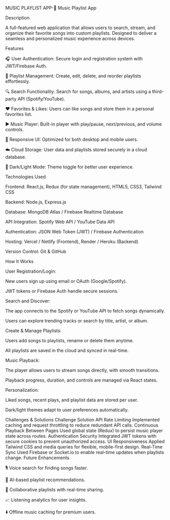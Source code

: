MUSIC PLAYLIST APP-🎵 Music Playlist App

Description

A full-featured web application that allows users to search, stream, and organize their favorite songs into custom playlists. Designed to deliver a seamless and personalized music experience across devices.

Features

🎧 User Authentication: Secure login and registration system with JWT/Firebase Auth.

🎵 Playlist Management: Create, edit, delete, and reorder playlists effortlessly.

🔍 Search Functionality: Search for songs, albums, and artists using a third-party API (Spotify/YouTube).

❤️ Favorites & Likes: Users can like songs and store them in a personal favorites list.

▶️ Music Player: Built-in player with play/pause, next/previous, and volume controls.

📱 Responsive UI: Optimized for both desktop and mobile users.

☁️ Cloud Storage: User data and playlists stored securely in a cloud database.

🌙 Dark/Light Mode: Theme toggle for better user experience.

Technologies Used

Frontend: React.js, Redux (for state management), HTML5, CSS3, Tailwind CSS

Backend: Node.js, Express.js

Database: MongoDB Atlas / Firebase Realtime Database

API Integration: Spotify Web API / YouTube Data API

Authentication: JSON Web Token (JWT) / Firebase Authentication

Hosting: Vercel / Netlify (Frontend), Render / Heroku (Backend)

Version Control: Git & GitHub

How It Works

User Registration/Login:

New users sign up using email or OAuth (Google/Spotify).

JWT tokens or Firebase Auth handle secure sessions.

Search and Discover:

The app connects to the Spotify or YouTube API to fetch songs dynamically.

Users can explore trending tracks or search by title, artist, or album.

Create & Manage Playlists:

Users add songs to playlists, rename or delete them anytime.

All playlists are saved in the cloud and synced in real-time.

Music Playback:

The player allows users to stream songs directly, with smooth transitions.

Playback progress, duration, and controls are managed via React states.

Personalization:

Liked songs, recent plays, and playlist data are stored per user.

Dark/light themes adapt to user preferences automatically.

Challenges & Solutions
Challenge	Solution
API Rate Limiting	Implemented caching and request throttling to reduce redundant API calls.
Continuous Playback Between Pages	Used global state (Redux) to persist music player state across routes.
Authentication Security	Integrated JWT tokens with secure cookies to prevent unauthorized access.
UI Responsiveness	Applied Tailwind CSS and media queries for flexible, mobile-first design.
Real-Time Sync	Used Firebase or Socket.io to enable real-time updates when playlists change.
Future Enhancements

🎙️ Voice search for finding songs faster.

🤖 AI-based playlist recommendations.

🧠 Collaborative playlists with real-time sharing.

📈 Listening analytics for user insights.

⬇️ Offline music caching for premium users.
